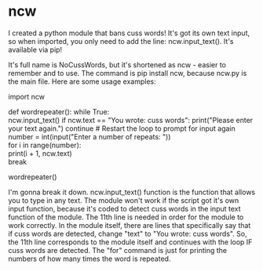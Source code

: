 # ncw
I created a python module that bans cuss words! It's got its own text input, so when imported, you only need to add the line: ncw.input_text(). It's available via pip!

It's full name is NoCussWords, but it's shortened as ncw - easier to remember and to use. The command is pip install ncw, because ncw.py is the main file. Here are some usage examples:

import ncw  

def wordrepeater():
    while True:  
        ncw.input_text()
        if ncw.text == "You wrote: cuss words":
            print("Please enter your text again.")
            continue  # Restart the loop to prompt for input again
        number = int(input("Enter a number of repeats: "))  
        for i in range(number):  
            print(i + 1, ncw.text)  
        break

wordrepeater()

I'm gonna break it down. ncw.input_text() function is the function that allows you to type in any text. The module won't work if the script got it's own input function, because it's coded to detect cuss words in 
the input text function of the module. The 11th line is needed in order for the module to work correctly. In the module itself, there are lines that specifically say that if cuss words are detected, change "text" to "You wrote: cuss words". So, the 11th line corresponds to the module itself and continues with the loop IF cuss words are detected. The "for" command is just for printing the numbers of how many times the word is repeated.

